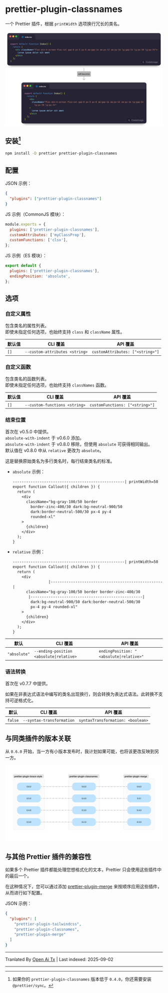 # prettier-plugin-classnames

一个 Prettier 插件，根据 `printWidth` 选项换行冗长的类名。

![该插件的使用示例。](https://raw.githubusercontent.com/ony3000/prettier-plugin-classnames/master/.github/banner.png)

## 安装[^1]

```sh
npm install -D prettier prettier-plugin-classnames
```

[^1]: 如果你的 `prettier-plugin-classnames` 版本低于 `0.4.0`，你还需要安装 `@prettier/sync`。

## 配置

JSON 示例：

```json
{
  "plugins": ["prettier-plugin-classnames"]
}
```

JS 示例（CommonJS 模块）：

```javascript
module.exports = {
  plugins: ['prettier-plugin-classnames'],
  customAttributes: ['myClassProp'],
  customFunctions: ['clsx'],
};
```

JS 示例（ES 模块）：

```javascript
export default {
  plugins: ['prettier-plugin-classnames'],
  endingPosition: 'absolute',
};
```

## 选项

### 自定义属性

包含类名的属性列表。<br>
即使未指定任何选项，也始终支持 `class` 和 `className` 属性。

<!-- prettier-ignore -->
默认值 | CLI&nbsp;覆盖 | API&nbsp;覆盖
--- | --- | ---
`[]` | `--custom-attributes <string>` | `customAttributes: ["<string>"]`

### 自定义函数

包含类名的函数列表。<br>
即使未指定任何选项，也始终支持 `classNames` 函数。

<!-- prettier-ignore -->
默认值 | CLI&nbsp;覆盖 | API&nbsp;覆盖
--- | --- | ---
`[]` | `--custom-functions <string>` | `customFunctions: ["<string>"]`

### 结束位置

首次在 v0.5.0 中提供。<br>
`absolute-with-indent` 于 v0.6.0 添加。<br>
`absolute-with-indent` 于 v0.8.0 移除，但使用 `absolute` 可获得相同输出。<br>
默认值在 v0.8.0 中从 `relative` 更改为 `absolute`。

这是替换原始类名为多行类名时，每行结束类名的标准。

- `absolute` 示例：

  ```
  --------------------------------------------------| printWidth=50
  export function Callout({ children }) {
    return (
      <div
        className="bg-gray-100/50 border
          border-zinc-400/30 dark:bg-neutral-900/50
          dark:border-neutral-500/30 px-4 py-4
          rounded-xl"
      >
        {children}
      </div>
    );
  }
  ```

- `relative` 示例：

  ```
  --------------------------------------------------| printWidth=50
  export function Callout({ children }) {
    return (
      <div
                  |--------------------------------------------------|
        className="bg-gray-100/50 border border-zinc-400/30
         |--------------------------------------------------|
          dark:bg-neutral-900/50 dark:border-neutral-500/30
          px-4 py-4 rounded-xl"
      >
        {children}
      </div>
    );
  }
  ```

<!-- prettier-ignore -->
默认 | CLI&nbsp;覆盖 | API&nbsp;覆盖
--- | --- | ---
`"absolute"` | `--ending-position <absolute\|relative>` | `endingPosition: "<absolute\|relative>"`

### 语法转换

首次在 v0.7.7 中提供。

如果在非表达式语法中编写的类名出现换行，则会转换为表达式语法。此转换不支持可逆格式化。

<!-- prettier-ignore -->
默认 | CLI&nbsp;覆盖 | API&nbsp;覆盖
--- | --- | ---
`false` | `--syntax-transformation` | `syntaxTransformation: <boolean>`

## 与同类插件的版本关联

从 `0.6.0` 开始，当一方有小版本发布时，我计划如果可能，也将该更改反映到另一方。

![版本关联。](https://raw.githubusercontent.com/ony3000/prettier-plugin-classnames/master/.github/correlation.png)

## 与其他 Prettier 插件的兼容性

如果多个 Prettier 插件都能处理您想格式化的文本，Prettier 只会使用这些插件中的最后一个。

在这种情况下，您可以通过添加 [prettier-plugin-merge](https://github.com/ony3000/prettier-plugin-merge) 来按顺序应用这些插件，从而进行如下配置。

JSON 示例：

<!-- prettier-ignore -->
```json
{
  "plugins": [
    "prettier-plugin-tailwindcss",
    "prettier-plugin-classnames",
    "prettier-plugin-merge"
  ]
}
```



---


Tranlated By [Open Ai Tx](https://github.com/OpenAiTx/OpenAiTx) | Last indexed: 2025-09-02


---